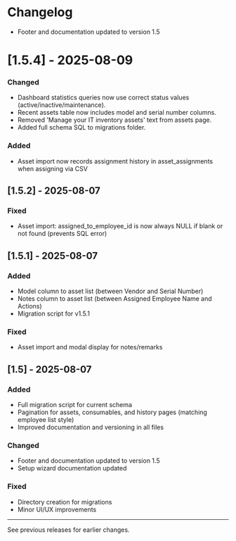 
# Changelog
- Footer and documentation updated to version 1.5

# [1.5.4] - 2025-08-09

### Changed
- Dashboard statistics queries now use correct status values (active/inactive/maintenance).
- Recent assets table now includes model and serial number columns.
- Removed 'Manage your IT inventory assets' text from assets page.
- Added full schema SQL to migrations folder.
### Added
- Asset import now records assignment history in asset_assignments when assigning via CSV

## [1.5.2] - 2025-08-07
### Fixed
- Asset import: assigned_to_employee_id is now always NULL if blank or not found (prevents SQL error)

## [1.5.1] - 2025-08-07
### Added
- Model column to asset list (between Vendor and Serial Number)
- Notes column to asset list (between Assigned Employee Name and Actions)
- Migration script for v1.5.1
### Fixed
- Asset import and modal display for notes/remarks

## [1.5] - 2025-08-07
### Added
- Full migration script for current schema
- Pagination for assets, consumables, and history pages (matching employee list style)
- Improved documentation and versioning in all files

### Changed
- Footer and documentation updated to version 1.5
- Setup wizard documentation updated

### Fixed
- Directory creation for migrations
- Minor UI/UX improvements

---
See previous releases for earlier changes.
